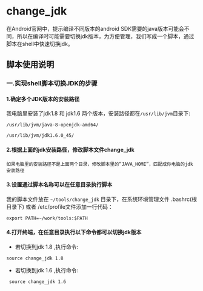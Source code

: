 # change_jdk
在Android官网中，提示编译不同版本的android SDK需要的java版本可能会不同，所以在编译时可能需要切换jdk版本，为方便管理，我们写成一个脚本，通过脚本在shell中快速切换jdk。

## 脚本使用说明
### 一.实现shell脚本切换JDK的步骤
#### 1.确定多个JDK版本的安装路径
我电脑里安装了jdk1.8 和 jdk1.6 两个版本，安装路径都在`/usr/lib/jvm`目录下:

`/usr/lib/jvm/java-8-openjdk-amd64/`

`/usr/lib/jvm/jdk1.6.0_45/`

#### 2.根据上面的jdk安装路径，修改脚本文件change_jdk
	如果电脑里的安装路径不是上面两个目录，修改脚本里的“JAVA_HOME”，匹配成你电脑的jdk安装路径

#### 3.设置通过脚本名称可以在任意目录执行脚本
我的脚本文件放在 `~/tools/change_jdk` 目录下，在系统环境管理文件 .bashrc(根目录下) 或者 /etc/profile文件添加一行代码：
```
export PATH=~/work/tools:$PATH
```

#### 4.打开终端，在任意目录执行以下命令都可以切换jdk版本
- 若切换到jdk 1.8 ,执行命令:
```
source change_jdk 1.8
```
- 若切换到jdk 1.6 ,执行命令:
```
 source change_jdk 1.6
```
